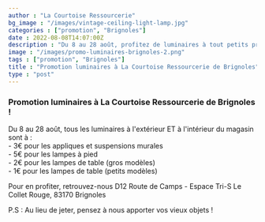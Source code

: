 ```yaml
---
author : "La Courtoise Ressourcerie"
bg_image : "/images/vintage-ceiling-light-lamp.jpg"
categories : ["promotion", "Brignoles"]
date : 2022-08-08T14:07:00Z
description : "Du 8 au 28 août, profitez de luminaires à tout petits prix à La Courtoise Ressourcerie de Brignoles"
image : "/images/promo-luminaires-brignoles-2.png"
tags : ["promotion", "Brignoles"]
title : "Promotion luminaires à La Courtoise Ressourcerie de Brignoles"
type : "post"
---
```

### Promotion luminaires à La Courtoise Ressourcerie de Brignoles !

Du 8 au 28 août, tous les luminaires à l'extérieur ET à l'intérieur du magasin sont à :  
\- 3€ pour les appliques et suspensions murales  
\- 5€ pour les lampes à pied  
\- 2€ pour les lampes de table (gros modèles)  
\- 1€ pour les lampes de table (petits modèles)

Pour en profiter, retrouvez-nous D12 Route de Camps - Espace Tri-S Le Collet Rouge, 83170 Brignoles

P.S : Au lieu de jeter, pensez à nous apporter vos vieux objets !